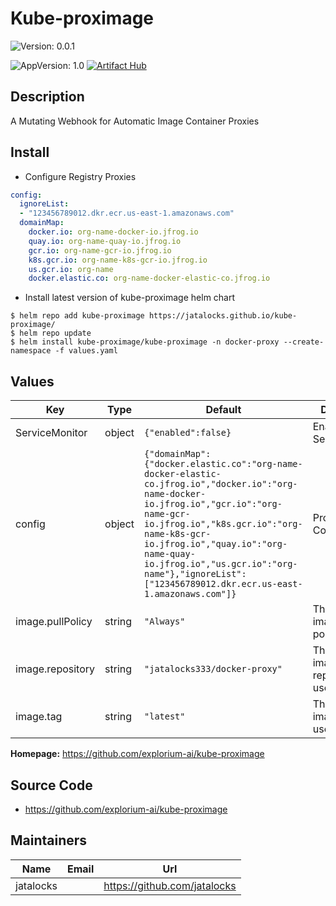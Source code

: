 # Kube-proximage

![Version: 0.0.1](https://img.shields.io/badge/Version-0.0.1-informational?style=for-the-badge)

![AppVersion: 1.0](https://img.shields.io/badge/AppVersion-1.0-informational?style=for-the-badge)
[![Artifact Hub](https://img.shields.io/endpoint?url=https://artifacthub.io/badge/repository/kube-proximage)](https://artifacthub.io/packages/search?repo=kube-proximage)
## Description

A Mutating Webhook for Automatic Image Container Proxies

## Install

- Configure Registry Proxies
```yaml
config:
  ignoreList:
  - "123456789012.dkr.ecr.us-east-1.amazonaws.com"
  domainMap:
    docker.io: org-name-docker-io.jfrog.io
    quay.io: org-name-quay-io.jfrog.io
    gcr.io: org-name-gcr-io.jfrog.io
    k8s.gcr.io: org-name-k8s-gcr-io.jfrog.io
    us.gcr.io: org-name
    docker.elastic.co: org-name-docker-elastic-co.jfrog.io
```
- Install latest version of kube-proximage helm chart
```
$ helm repo add kube-proximage https://jatalocks.github.io/kube-proximage/
$ helm repo update
$ helm install kube-proximage/kube-proximage -n docker-proxy --create-namespace -f values.yaml
```   

## Values

| Key | Type | Default | Description |
|-----|------|---------|-------------|
| ServiceMonitor | object | `{"enabled":false}` | Enabled ServiceMonitor |
| config | object | `{"domainMap":{"docker.elastic.co":"org-name-docker-elastic-co.jfrog.io","docker.io":"org-name-docker-io.jfrog.io","gcr.io":"org-name-gcr-io.jfrog.io","k8s.gcr.io":"org-name-k8s-gcr-io.jfrog.io","quay.io":"org-name-quay-io.jfrog.io","us.gcr.io":"org-name"},"ignoreList":["123456789012.dkr.ecr.us-east-1.amazonaws.com"]}` | Proxy Configuration |
| image.pullPolicy | string | `"Always"` | The docker image pull policy |
| image.repository | string | `"jatalocks333/docker-proxy"` | The docker image repository to use |
| image.tag | string | `"latest"` | The docker image tag to use |

**Homepage:** <https://github.com/explorium-ai/kube-proximage>

## Source Code

* <https://github.com/explorium-ai/kube-proximage>

## Maintainers

| Name | Email | Url |
| ---- | ------ | --- |
| jatalocks |  | <https://github.com/jatalocks> |
